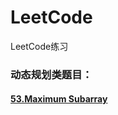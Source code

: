 # LeetCode
LeetCode练习

### 动态规划类题目：
#### [53.Maximum Subarray](https://leetcode.com/problems/maximum-subarray/description/)
